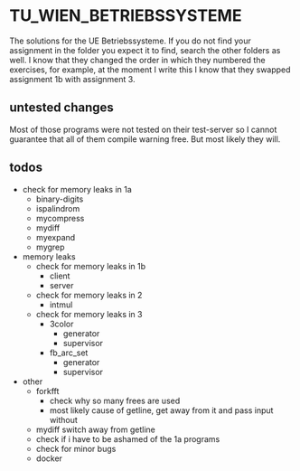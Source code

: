 # TU_WIEN_BETRIEBSSYSTEME

The solutions for the UE Betriebssysteme. If you do not find your assignment in the folder you expect it to find, search the other folders as well. I know that they changed the order in which they numbered the exercises, for example, at the moment I write this I know that they swapped assignment 1b with assignment 3.

## untested changes

Most of those programs were not tested on their test-server so I cannot guarantee that all of them compile warning free. But most likely they will.

## todos

- check for memory leaks in 1a
  - binary-digits
  - ispalindrom
  - mycompress
  - mydiff
  - myexpand
  - mygrep
- memory leaks
  - check for memory leaks in 1b
    - client
    - server
  - check for memory leaks in 2
    - intmul
  - check for memory leaks in 3
    - 3color
      - generator
      - supervisor
    - fb_arc_set
      - generator
      - supervisor
- other
  - forkfft
    - check why so many frees are used
    - most likely cause of getline, get away from it and pass input without
  - mydiff switch away from getline
  - check if i have to be ashamed of the 1a programs
  - check for minor bugs
  - docker
